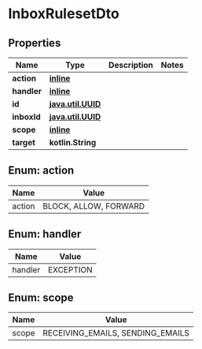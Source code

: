 
# InboxRulesetDto

## Properties
Name | Type | Description | Notes
------------ | ------------- | ------------- | -------------
**action** | [**inline**](#ActionEnum) |  | 
**handler** | [**inline**](#HandlerEnum) |  | 
**id** | [**java.util.UUID**](java.util.UUID) |  | 
**inboxId** | [**java.util.UUID**](java.util.UUID) |  | 
**scope** | [**inline**](#ScopeEnum) |  | 
**target** | **kotlin.String** |  | 


<a name="ActionEnum"></a>
## Enum: action
Name | Value
---- | -----
action | BLOCK, ALLOW, FORWARD


<a name="HandlerEnum"></a>
## Enum: handler
Name | Value
---- | -----
handler | EXCEPTION


<a name="ScopeEnum"></a>
## Enum: scope
Name | Value
---- | -----
scope | RECEIVING_EMAILS, SENDING_EMAILS



